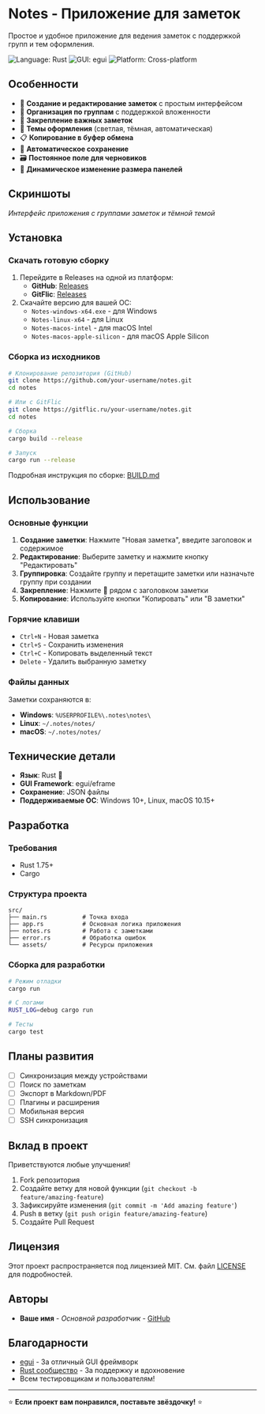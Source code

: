 # Notes - Приложение для заметок

Простое и удобное приложение для ведения заметок с поддержкой групп и тем оформления.

![Language: Rust](https://img.shields.io/badge/language-Rust-orange.svg)
![GUI: egui](https://img.shields.io/badge/GUI-egui-blue.svg)
![Platform: Cross-platform](https://img.shields.io/badge/platform-Windows%20%7C%20Linux%20%7C%20macOS-green.svg)

## Особенности

- 📝 **Создание и редактирование заметок** с простым интерфейсом
- 📁 **Организация по группам** с поддержкой вложенности
- 📌 **Закрепление важных заметок**
- 🎨 **Темы оформления** (светлая, тёмная, автоматическая)
- 📋 **Копирование в буфер обмена**
- 💾 **Автоматическое сохранение**
- 🗃️ **Постоянное поле для черновиков**
- 🔄 **Динамическое изменение размера панелей**

## Скриншоты

*Интерфейс приложения с группами заметок и тёмной темой*

## Установка

### Скачать готовую сборку

1. Перейдите в Releases на одной из платформ:
   - **GitHub**: [Releases](https://github.com/your-username/notes/releases)
   - **GitFlic**: [Releases](https://gitflic.ru/your-username/notes/releases)
2. Скачайте версию для вашей ОС:
   - `Notes-windows-x64.exe` - для Windows
   - `Notes-linux-x64` - для Linux  
   - `Notes-macos-intel` - для macOS Intel
   - `Notes-macos-apple-silicon` - для macOS Apple Silicon

### Сборка из исходников

```bash
# Клонирование репозитория (GitHub)
git clone https://github.com/your-username/notes.git
cd notes

# Или с GitFlic
git clone https://gitflic.ru/your-username/notes.git
cd notes

# Сборка
cargo build --release

# Запуск
cargo run --release
```

Подробная инструкция по сборке: [BUILD.md](BUILD.md)

## Использование

### Основные функции

1. **Создание заметки**: Нажмите "Новая заметка", введите заголовок и содержимое
2. **Редактирование**: Выберите заметку и нажмите кнопку "Редактировать"
3. **Группировка**: Создайте группу и перетащите заметки или назначьте группу при создании
4. **Закрепление**: Нажмите 📌 рядом с заголовком заметки
5. **Копирование**: Используйте кнопки "Копировать" или "В заметки"

### Горячие клавиши

- `Ctrl+N` - Новая заметка
- `Ctrl+S` - Сохранить изменения
- `Ctrl+C` - Копировать выделенный текст
- `Delete` - Удалить выбранную заметку

### Файлы данных

Заметки сохраняются в:
- **Windows**: `%USERPROFILE%\.notes\notes\`
- **Linux**: `~/.notes/notes/`
- **macOS**: `~/.notes/notes/`

## Технические детали

- **Язык**: Rust 🦀
- **GUI Framework**: egui/eframe
- **Сохранение**: JSON файлы
- **Поддерживаемые ОС**: Windows 10+, Linux, macOS 10.15+

## Разработка

### Требования

- Rust 1.75+
- Cargo

### Структура проекта

```
src/
├── main.rs          # Точка входа
├── app.rs           # Основная логика приложения
├── notes.rs         # Работа с заметками
├── error.rs         # Обработка ошибок
└── assets/          # Ресурсы приложения
```

### Сборка для разработки

```bash
# Режим отладки
cargo run

# С логами
RUST_LOG=debug cargo run

# Тесты
cargo test
```



## Планы развития

- [ ] Синхронизация между устройствами
- [ ] Поиск по заметкам
- [ ] Экспорт в Markdown/PDF
- [ ] Плагины и расширения
- [ ] Мобильная версия
- [ ] SSH синхронизация

## Вклад в проект

Приветствуются любые улучшения! 

1. Fork репозитория
2. Создайте ветку для новой функции (`git checkout -b feature/amazing-feature`)
3. Зафиксируйте изменения (`git commit -m 'Add amazing feature'`)
4. Push в ветку (`git push origin feature/amazing-feature`)
5. Создайте Pull Request

## Лицензия

Этот проект распространяется под лицензией MIT. См. файл [LICENSE](LICENSE) для подробностей.

## Авторы

- **Ваше имя** - *Основной разработчик* - [GitHub](https://github.com/yourusername)

## Благодарности

- [egui](https://github.com/emilk/egui) - За отличный GUI фреймворк
- [Rust сообщество](https://www.rust-lang.org/community) - За поддержку и вдохновение
- Всем тестировщикам и пользователям!

---

⭐ **Если проект вам понравился, поставьте звёздочку!** ⭐ 